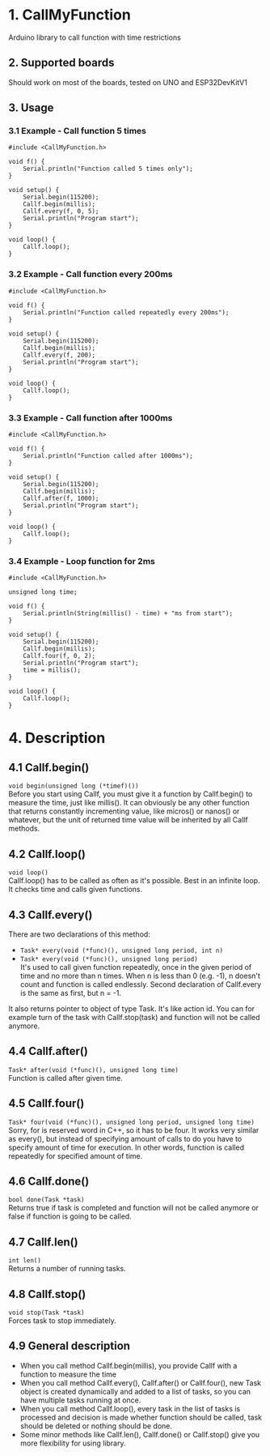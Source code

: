 # 1. CallMyFunction
Arduino library to call function with time restrictions

## 2. Supported boards
Should work on most of the boards, tested on UNO and ESP32DevKitV1

## 3. Usage
### 3.1 Example - Call function 5 times
```
#include <CallMyFunction.h>

void f() {
    Serial.println("Function called 5 times only");
}

void setup() {
    Serial.begin(115200);
    Callf.begin(millis);
    Callf.every(f, 0, 5);
    Serial.println("Program start");
}

void loop() {
    Callf.loop();
}
```

### 3.2 Example - Call function every 200ms
```
#include <CallMyFunction.h>

void f() {
    Serial.println("Function called repeatedly every 200ms");
}

void setup() {
    Serial.begin(115200);
    Callf.begin(millis);
    Callf.every(f, 200);
    Serial.println("Program start");
}

void loop() {
    Callf.loop();
}
```

### 3.3 Example - Call function after 1000ms
```
#include <CallMyFunction.h>

void f() {
    Serial.println("Function called after 1000ms");
}

void setup() {
    Serial.begin(115200);
    Callf.begin(millis);
    Callf.after(f, 1000);
    Serial.println("Program start");
}

void loop() {
    Callf.loop();
}
```

### 3.4 Example - Loop function for 2ms
```
#include <CallMyFunction.h>

unsigned long time;

void f() {
    Serial.println(String(millis() - time) + "ms from start");
}

void setup() {
    Serial.begin(115200);
    Callf.begin(millis);
    Callf.four(f, 0, 2);
    Serial.println("Program start");
    time = millis();
}

void loop() {
    Callf.loop();
}
```

# 4. Description
## 4.1 Callf.begin()
`void begin(unsigned long (*timef)())`</br>
Before you start using Callf, you must give it a function by Callf.begin()
to measure the time, just like millis(). It can obviously be any other function
that returns constantly incrementing value, like micros() or nanos() or whatever,
but the unit of returned time value will be inherited by all Callf methods. 
## 4.2 Callf.loop()
`void loop()`</br>
Callf.loop() has to be called as often as it's possible. Best in an infinite loop.
It checks time and calls given functions.
## 4.3 Callf.every()
There are two declarations of this method:
 * `Task* every(void (*func)(), unsigned long period, int n)`
 * `Task* every(void (*func)(), unsigned long period)`</br>
It's used to call given function repeatedly, once in the given period of time
and no more than n times. When n is less than 0 (e.g. -1), n doesn't count and
function is called endlessly. Second declaration of Callf.every is the same
as first, but n = -1.

It also returns pointer to object of type Task. It's like action id.
You can for example turn of the task with Callf.stop(task) and function
will not be called anymore.
## 4.4 Callf.after()
`Task* after(void (*func)(), unsigned long time)`</br>
Function is called after given time.
## 4.5 Callf.four()
`Task* four(void (*func)(), unsigned long period, unsigned long time)`</br>
Sorry, for is reserved word in C++, so it has to be four.
It works very similar as every(), but instead of specifying amount of calls to do
you have to specify amount of time for execution.
In other words, function is called repeatedly for specified amount of time.
## 4.6 Callf.done()
`bool done(Task *task)`</br>
Returns true if task is completed and function will not be called anymore
or false if function is going to be called.
## 4.7 Callf.len()
`int len()`</br>
Returns a number of running tasks.
## 4.8 Callf.stop()
`void stop(Task *task)`</br>
Forces task to stop immediately.
## 4.9 General description
 * When you call method Callf.begin(millis), you provide Callf with a function to measure the time
 * When you call method Callf.every(), Callf.after() or Callf.four(), new Task object is created
   dynamically and added to a list of tasks, so you can have multiple tasks running at once.
 * When you call method Callf.loop(), every task in the list of tasks is processed and decision
   is made whether function should be called, task should be deleted or nothing should be done.
 * Some minor methods like Callf.len(), Callf.done() or Callf.stop() give you more flexibility
   for using library.

 
 
 
 
 
 
